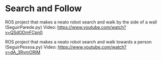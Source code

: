 # Search and Follow

ROS project that makes a neato robot search and walk by the side of a wall (SeguirParede.py)
Video: https://www.youtube.com/watch?v=QSdODmFCpn0

ROS project that makes a neato robot search and walk towards a person (SeguirPessoa.py)
Video: https://www.youtube.com/watch?v=dA_3RymORIM
